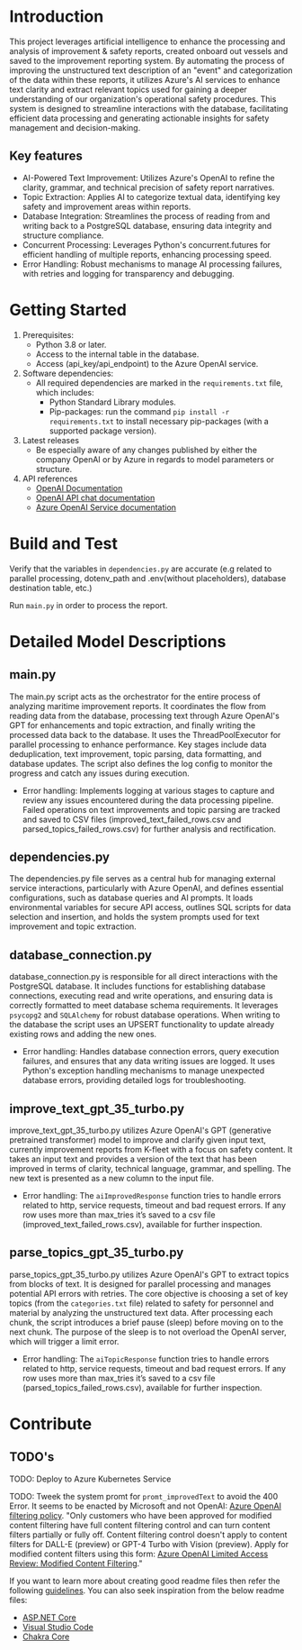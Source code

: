 # Introduction 
This project leverages artificial intelligence to enhance the processing and analysis of improvement & safety reports, created onboard out vessels and saved to the improvement reporting system. By automating the process of improving the unstructured text description of an "event" and categorization of the data within these reports, it utilizes Azure's AI services to enhance text clarity and extract relevant topics used for gaining a deeper understanding of our organization's operational safety procedures. This system is designed to streamline interactions with the database, facilitating efficient data processing and generating actionable insights for safety management and decision-making.

## Key features
- AI-Powered Text Improvement: Utilizes Azure's OpenAI to refine the clarity, grammar, and technical precision of safety report narratives.
- Topic Extraction: Applies AI to categorize textual data, identifying key safety and improvement areas within reports.
- Database Integration: Streamlines the process of reading from and writing back to a PostgreSQL database, ensuring data integrity and structure compliance.
- Concurrent Processing: Leverages Python's concurrent.futures for efficient handling of multiple reports, enhancing processing speed.
- Error Handling: Robust mechanisms to manage AI processing failures, with retries and logging for transparency and debugging.

# Getting Started
1. Prerequisites: 
    - Python 3.8 or later.
    - Access to the internal table in the database.
    - Access (api_key/api_endpoint) to the Azure OpenAI service.
2.	Software dependencies:
    - All required dependencies are marked in the `requirements.txt` file, which includes:
        - Python Standard Library modules.
        - Pip-packages: run the command `pip install -r requirements.txt` to install necessary pip-packages (with a supported package version).
3.	Latest releases
    - Be especially aware of any changes published by either the company OpenAI or by Azure in regards to model parameters or structure.
4.	API references
    - [OpenAI Documentation](https://platform.openai.com/docs/introduction)
    - [OpenAI API chat documentation](https://platform.openai.com/docs/api-reference/chat)
    - [Azure OpenAI Service documentation](https://learn.microsoft.com/en-us/azure/ai-services/openai/)


# Build and Test
Verify that the variables in `dependencies.py` are accurate (e.g related to parallel processing, dotenv_path and .env(without placeholders), database destination table, etc.)

Run `main.py` in order to process the report. 

# Detailed Model Descriptions
## main.py
The main.py script acts as the orchestrator for the entire process of analyzing maritime improvement reports. It coordinates the flow from reading data from the database, processing text through Azure OpenAI's GPT for enhancements and topic extraction, and finally writing the processed data back to the database. It uses the ThreadPoolExecutor for parallel processing to enhance performance. Key stages include data deduplication, text improvement, topic parsing, data formatting, and database updates. The script also defines the log config to monitor the progress and catch any issues during execution.
- Error handling: Implements logging at various stages to capture and review any issues encountered during the data processing pipeline. Failed operations on text improvements and topic parsing are tracked and saved to CSV files (improved_text_failed_rows.csv and parsed_topics_failed_rows.csv) for further analysis and rectification.

## dependencies.py
The dependencies.py file serves as a central hub for managing external service interactions, particularly with Azure OpenAI, and defines essential configurations, such as database queries and AI prompts. It loads environmental variables for secure API access, outlines SQL scripts for data selection and insertion, and holds the system prompts used for text improvement and topic extraction. 

## database_connection.py
database_connection.py is responsible for all direct interactions with the PostgreSQL database. It includes functions for establishing database connections, executing read and write operations, and ensuring data is correctly formatted to meet database schema requirements. It leverages `psycopg2` and `SQLAlchemy` for robust database operations. When writing to the database the script uses an UPSERT functionality to update already existing rows and adding the new ones. 
- Error handling: Handles database connection errors, query execution failures, and ensures that any data writing issues are logged. It uses Python's exception handling mechanisms to manage unexpected database errors, providing detailed logs for troubleshooting.

## improve_text_gpt_35_turbo.py
improve_text_gpt_35_turbo.py utilizes Azure OpenAI's GPT (generative pretrained transformer) model to improve and clarify given input text, currently improvement reports from K-fleet with a focus on safety content. It takes an input text and provides a version of the text that has been improved in terms of clarity, technical language, grammar, and spelling. The new text is presented as a new column to the input file.
- Error handling: The `aiImprovedResponse` function tries to handle errors related to http, service requests, timeout and bad request errors. If any row uses more than max_tries it’s saved to a csv file (improved_text_failed_rows.csv), available for further inspection. 

## parse_topics_gpt_35_turbo.py
parse_topics_gpt_35_turbo.py utilizes Azure OpenAI's GPT to extract topics from blocks of text. It is designed for parallel processing and manages potential API errors with retries. The core objective is choosing a set of key topics (from the `categories.txt` file) related to safety for personnel and material by analyzing the unstructured text data. After processing each chunk, the script introduces a brief pause (sleep) before moving on to the next chunk. The purpose of the sleep is to not overload the OpenAI server, which will trigger a limit error. 
- Error handling: The `aiTopicResponse` function tries to handle errors related to http, service requests, timeout and bad request errors. If any row uses more than max_tries it’s saved to a csv file (parsed_topics_failed_rows.csv), available for further inspection.  

# Contribute
## TODO's
TODO: Deploy to Azure Kubernetes Service

TODO: Tweek the system promt for `promt_improvedText` to avoid the 400 Error. It seems to be enacted by Microsoft and not OpenAI: [Azure OpenAI filtering  policy](https://go.microsoft.com/fwlink/?linkid=2198766). "Only customers who have been approved for modified content filtering have full content filtering control and can turn content filters partially or fully off. Content filtering control doesn't apply to content filters for DALL-E (preview) or GPT-4 Turbo with Vision (preview). Apply for modified content filters using this form: [Azure OpenAI Limited Access Review: Modified Content Filtering](https://customervoice.microsoft.com/Pages/ResponsePage.aspx?id=v4j5cvGGr0GRqy180BHbR7en2Ais5pxKtso_Pz4b1_xUMlBQNkZMR0lFRldORTdVQzQ0TEI5Q1ExOSQlQCN0PWcu)."

If you want to learn more about creating good readme files then refer the following [guidelines](https://docs.microsoft.com/en-us/azure/devops/repos/git/create-a-readme?view=azure-devops). You can also seek inspiration from the below readme files:
- [ASP.NET Core](https://github.com/aspnet/Home)
- [Visual Studio Code](https://github.com/Microsoft/vscode)
- [Chakra Core](https://github.com/Microsoft/ChakraCore)
